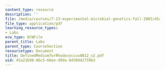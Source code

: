 ```yaml
---
content_type: resource
description: ''
file: /media/courses/7-13-experimental-microbial-genetics-fall-2003/45a21b9886c566eed9da8450942759b3_DefinedMediumforRhodococcusAN12_v2.pdf
file_type: application/pdf
learning_resource_types:
- Labs
ocw_type: OCWFile
parent_title: Labs
parent_type: CourseSection
resourcetype: Document
title: DefinedMediumforRhodococcusAN12_v2.pdf
uid: 45a21b98-86c5-66ee-d9da-8450942759b3
---
```

